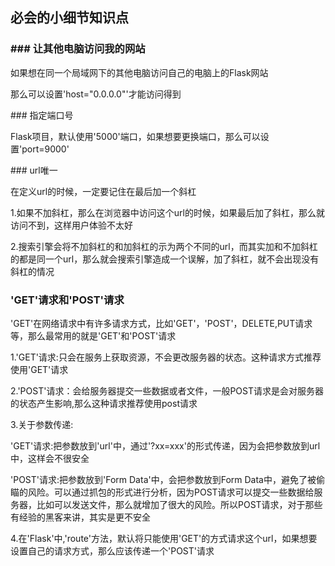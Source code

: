 ## 必会的小细节知识点

### \#\#\# 让其他电脑访问我的网站

如果想在同一个局域网下的其他电脑访问自己的电脑上的Flask网站

那么可以设置'host="0.0.0.0"'才能访问得到

\#\#\# 指定端口号

Flask项目，默认使用'5000'端口，如果想要更换端口，那么可以设置'port=9000'

\#\#\# url唯一

在定义url的时候，一定要记住在最后加一个斜杠

1.如果不加斜杠，那么在浏览器中访问这个url的时候，如果最后加了斜杠，那么就访问不到，这样用户体验不太好

2.搜索引擎会将不加斜杠的和加斜杠的示为两个不同的url，而其实加和不加斜杠的都是同一个url，那么就会搜索引擎造成一个误解，加了斜杠，就不会出现没有斜杠的情况

### 'GET'请求和'POST'请求

'GET'在网络请求中有许多请求方式，比如'GET'，'POST'，DELETE,PUT请求等，那么最常用的就是'GET'和'POST'请求

1.'GET'请求:只会在服务上获取资源，不会更改服务器的状态。这种请求方式推荐使用'GET'请求

2.'POST'请求：会给服务器提交一些数据或者文件，一般POST请求是会对服务器的状态产生影响,那么这种请求推荐使用post请求

3.关于参数传递:

'GET'请求:把参数放到'url'中，通过'?xx=xxx'的形式传递，因为会把参数放到url中，这样会不很安全

'POST'请求:把参数放到'Form Data'中，会把参数放到Form Data中，避免了被偷瞄的风险。可以通过抓包的形式进行分析，因为POST请求可以提交一些数据给服务器，比如可以发送文件，那么就增加了很大的风险。所以POST请求，对于那些有经验的黑客来讲，其实是更不安全

4.在'Flask'中,'route'方法，默认将只能使用'GET'的方式请求这个url，如果想要设置自己的请求方式，那么应该传递一个'POST'请求

